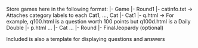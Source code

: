 Store games here in the following format:
	|- Game<number>
		|- Round1
			|- catinfo.txt -> Attaches category labels to each Cat1, ..., Cat<number>
			|- Cat1
				|- q<pointvalue><dailydouble>.html -> For example, q100.html is a question worth 100 points but q100d.html is a Daily Double
				|- p<pointvalue><dailydouble>.html
			...
			|- Cat<number>
		...
		|- Round<number>
		|- FinalJeopardy (optional)

Included is also a template for displaying questions and answers